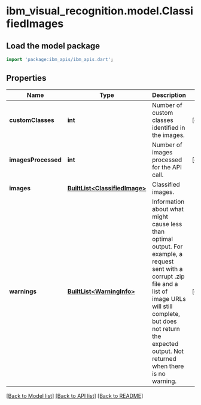 # ibm_visual_recognition.model.ClassifiedImages

## Load the model package
```dart
import 'package:ibm_apis/ibm_apis.dart';
```

## Properties
Name | Type | Description | Notes
------------ | ------------- | ------------- | -------------
**customClasses** | **int** | Number of custom classes identified in the images. | [optional] 
**imagesProcessed** | **int** | Number of images processed for the API call. | [optional] 
**images** | [**BuiltList&lt;ClassifiedImage&gt;**](ClassifiedImage.md) | Classified images. | 
**warnings** | [**BuiltList&lt;WarningInfo&gt;**](WarningInfo.md) | Information about what might cause less than optimal output. For example, a request sent with a corrupt .zip file and a list of image URLs will still complete, but does not return the expected output. Not returned when there is no warning. | [optional] 

[[Back to Model list]](../../README.md#documentation-for-models) [[Back to API list]](../../README.md#documentation-for-api-endpoints) [[Back to README]](../../README.md)


